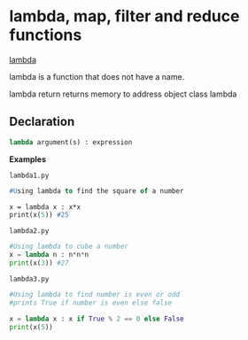 # lambda, map, filter and reduce functions

<ins>lambda</ins>

lambda is a function that does not have a name.

lambda return returns memory to address object class lambda

## Declaration

```py
lambda argument(s) : expression
```

**Examples**

`lambda1.py`

```p
#Using lambda to find the square of a number

x = lambda x : x*x
print(x(5)) #25
```

`lambda2.py`

```py
#Using lambda to cube a number
x = lambda n : n*n*n
print(x(3)) #27
```
`lambda3.py`

```py
#Using lambda to find number is even or odd
#prints True if number is even else false

x = lambda x : x if True % 2 == 0 else False
print(x(5))
```



